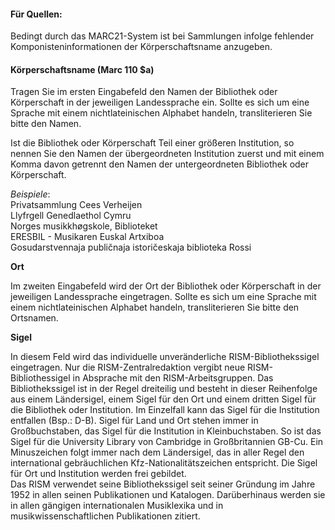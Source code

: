 #### Für Quellen:  

Bedingt durch das MARC21-System ist bei Sammlungen infolge fehlender Komponisteninformationen der Körperschaftsname anzugeben.

#### Körperschaftsname (Marc 110 $a)

Tragen Sie im ersten Eingabefeld den Namen der Bibliothek oder Körperschaft in der jeweiligen Landessprache ein. Sollte es sich um eine Sprache mit einem nichtlateinischen Alphabet handeln, transliterieren Sie bitte den Namen.  

Ist die Bibliothek oder Körperschaft Teil einer größeren Institution, so nennen Sie den Namen der übergeordneten Institution zuerst und mit einem Komma davon getrennt den Namen der untergeordneten Bibliothek oder Körperschaft. 

_Beispiele_:  
Privatsammlung Cees Verheijen  
Llyfrgell Genedlaethol Cymru  
Norges musikkhøgskole, Biblioteket  
ERESBIL - Musikaren Euskal Artxiboa  
Gosudarstvennaja publičnaja istoričeskaja biblioteka Rossi

**Ort**

Im zweiten Eingabefeld wird der Ort der Bibliothek oder Körperschaft in der jeweiligen Landessprache eingetragen. Sollte es sich um eine Sprache mit einem nichtlateinischen Alphabet handeln, transliterieren Sie bitte den Ortsnamen.

**Sigel**

In diesem Feld wird das individuelle unveränderliche RISM-Bibliothekssigel eingetragen. Nur die RISM-Zentralredaktion vergibt neue RISM-Bibliothessigel in Absprache mit den RISM-Arbeitsgruppen. Das Bibliothekssigel ist in der Regel dreiteilig und besteht in dieser Reihenfolge aus einem Ländersigel, einem Sigel für den Ort und einem dritten Sigel für die Bibliothek oder Institution. Im Einzelfall kann das Sigel für die Institution entfallen (Bsp.: D-B). Sigel für Land und Ort stehen immer in Großbuchstaben, das Sigel für die Institution in Kleinbuchstaben. So ist das Sigel für die University Library von Cambridge in Großbritannien GB-Cu. Ein Minuszeichen folgt immer nach dem Ländersigel, das in aller Regel den international gebräuchlichen Kfz-Nationalitätszeichen entspricht. Die Sigel für Ort und Institution werden frei gebildet.   
Das RISM verwendet seine Bibliothekssigel seit seiner Gründung im Jahre 1952 in allen seinen Publikationen und Katalogen. Darüberhinaus werden sie in allen gängigen internationalen Musiklexika und in musikwissenschaftlichen Publikationen zitiert.  
